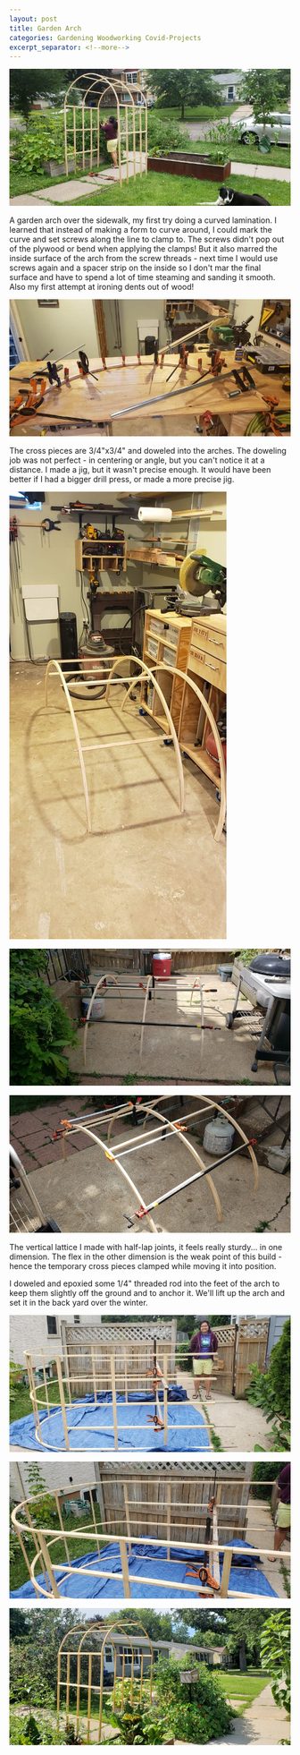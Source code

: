 ```yaml
---
layout: post
title: Garden Arch
categories: Gardening Woodworking Covid-Projects
excerpt_separator: <!--more-->
---
```

![Arch](/images/arch/0.jpg)

A garden arch over the sidewalk, my first try doing a curved lamination.  <!--more--> I learned that instead of making a form to curve around, I could mark the curve and set screws along the line to clamp to.  The screws didn't pop out of the plywood or bend when applying the clamps!  But it also marred the inside surface of the arch from the screw threads - next time I would use screws again and a spacer strip on the inside so I don't mar the final surface and have to spend a lot of time steaming and sanding it smooth.  Also my first attempt at ironing dents out of wood!

![Glue Up](/images/arch/1.jpg)

The cross pieces are 3/4"x3/4" and doweled into the arches.  The doweling job was not perfect - in centering or angle, but you can't notice it at a distance.  I made a jig, but it wasn't precise enough. It would have been better if I had a bigger drill press, or made a more precise jig.

![Cross Pieces](/images/arch/2.jpg)

![Cross Pieces](/images/arch/3.jpg)

![Cross Pieces](/images/arch/4.jpg)

The vertical lattice I made with half-lap joints, it feels really sturdy... in one dimension.  The flex in the other dimension is the weak point of this build - hence the temporary cross pieces clamped while moving it into position.

I doweled and epoxied some 1/4" threaded rod into the feet of the arch to keep them slightly off the ground and to anchor it.  We'll lift up the arch and set it in the back yard over the winter.

![Arch](/images/arch/5.jpg)

![Arch](/images/arch/6.jpg)

![Arch](/images/arch/7.jpg)
